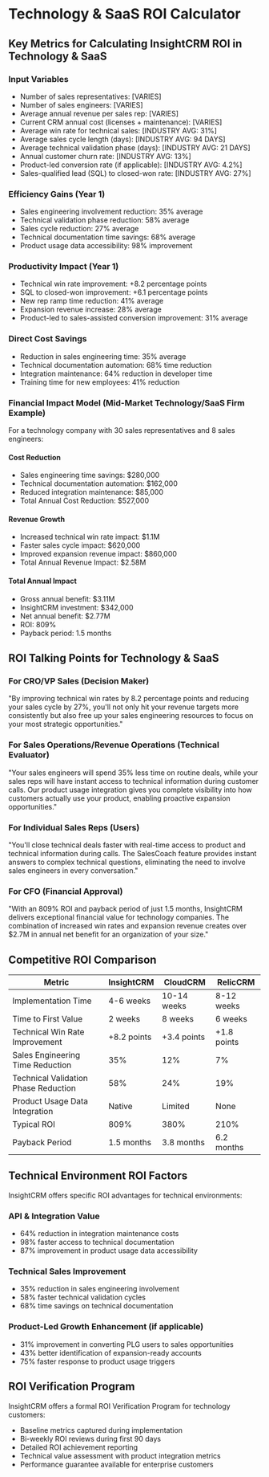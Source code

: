 # Technology & SaaS ROI Calculator

## Key Metrics for Calculating InsightCRM ROI in Technology & SaaS

### Input Variables
- Number of sales representatives: [VARIES]
- Number of sales engineers: [VARIES]
- Average annual revenue per sales rep: [VARIES]
- Current CRM annual cost (licenses + maintenance): [VARIES]
- Average win rate for technical sales: [INDUSTRY AVG: 31%]
- Average sales cycle length (days): [INDUSTRY AVG: 94 DAYS]
- Average technical validation phase (days): [INDUSTRY AVG: 21 DAYS]
- Annual customer churn rate: [INDUSTRY AVG: 13%]
- Product-led conversion rate (if applicable): [INDUSTRY AVG: 4.2%]
- Sales-qualified lead (SQL) to closed-won rate: [INDUSTRY AVG: 27%]

### Efficiency Gains (Year 1)
- Sales engineering involvement reduction: 35% average
- Technical validation phase reduction: 58% average
- Sales cycle reduction: 27% average
- Technical documentation time savings: 68% average
- Product usage data accessibility: 98% improvement

### Productivity Impact (Year 1)
- Technical win rate improvement: +8.2 percentage points
- SQL to closed-won improvement: +6.1 percentage points
- New rep ramp time reduction: 41% average
- Expansion revenue increase: 28% average
- Product-led to sales-assisted conversion improvement: 31% average

### Direct Cost Savings
- Reduction in sales engineering time: 35% average
- Technical documentation automation: 68% time reduction
- Integration maintenance: 64% reduction in developer time
- Training time for new employees: 41% reduction

### Financial Impact Model (Mid-Market Technology/SaaS Firm Example)
For a technology company with 30 sales representatives and 8 sales engineers:

#### Cost Reduction
- Sales engineering time savings: $280,000
- Technical documentation automation: $162,000
- Reduced integration maintenance: $85,000
- Total Annual Cost Reduction: $527,000

#### Revenue Growth
- Increased technical win rate impact: $1.1M
- Faster sales cycle impact: $620,000
- Improved expansion revenue impact: $860,000
- Total Annual Revenue Impact: $2.58M

#### Total Annual Impact
- Gross annual benefit: $3.11M
- InsightCRM investment: $342,000
- Net annual benefit: $2.77M
- ROI: 809%
- Payback period: 1.5 months

## ROI Talking Points for Technology & SaaS

### For CRO/VP Sales (Decision Maker)
"By improving technical win rates by 8.2 percentage points and reducing your sales cycle by 27%, you'll not only hit your revenue targets more consistently but also free up your sales engineering resources to focus on your most strategic opportunities."

### For Sales Operations/Revenue Operations (Technical Evaluator)
"Your sales engineers will spend 35% less time on routine deals, while your sales reps will have instant access to technical information during customer calls. Our product usage integration gives you complete visibility into how customers actually use your product, enabling proactive expansion opportunities."

### For Individual Sales Reps (Users)
"You'll close technical deals faster with real-time access to product and technical information during calls. The SalesCoach feature provides instant answers to complex technical questions, eliminating the need to involve sales engineers in every conversation."

### For CFO (Financial Approval)
"With an 809% ROI and payback period of just 1.5 months, InsightCRM delivers exceptional financial value for technology companies. The combination of increased win rates and expansion revenue creates over $2.7M in annual net benefit for an organization of your size."

## Competitive ROI Comparison

| Metric | InsightCRM | CloudCRM | RelicCRM |
|--------|------------|----------|----------|
| Implementation Time | 4-6 weeks | 10-14 weeks | 8-12 weeks |
| Time to First Value | 2 weeks | 8 weeks | 6 weeks |
| Technical Win Rate Improvement | +8.2 points | +3.4 points | +1.8 points |
| Sales Engineering Time Reduction | 35% | 12% | 7% |
| Technical Validation Phase Reduction | 58% | 24% | 19% |
| Product Usage Data Integration | Native | Limited | None |
| Typical ROI | 809% | 380% | 210% |
| Payback Period | 1.5 months | 3.8 months | 6.2 months |

## Technical Environment ROI Factors
InsightCRM offers specific ROI advantages for technical environments:

### API & Integration Value
- 64% reduction in integration maintenance costs
- 98% faster access to technical documentation
- 87% improvement in product usage data accessibility

### Technical Sales Improvement
- 35% reduction in sales engineering involvement
- 58% faster technical validation cycles
- 68% time savings on technical documentation

### Product-Led Growth Enhancement (if applicable)
- 31% improvement in converting PLG users to sales opportunities
- 43% better identification of expansion-ready accounts
- 75% faster response to product usage triggers

## ROI Verification Program
InsightCRM offers a formal ROI Verification Program for technology customers:
- Baseline metrics captured during implementation
- Bi-weekly ROI reviews during first 90 days
- Detailed ROI achievement reporting
- Technical value assessment with product integration metrics
- Performance guarantee available for enterprise customers
